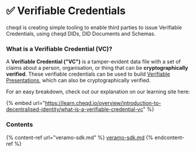 # ✅ Verifiable Credentials

cheqd is creating simple tooling to enable third parties to issue Verifiable Credentials, using cheqd DIDs, DID Documents and Schemas.&#x20;

### What is a Verifiable Credential (VC)?

A **Verifiable Credential ("VC")** is a tamper-evident data file with a set of claims about a person, organisation, or thing that can be **cryptographically verified**. These verifiable credentials can be used to build [Verifiable Presentations](https://www.w3.org/TR/vc-use-cases/#dfn-verifiable-presentations), which can also be cryptographically verified.

For an easy breakdown, check out our explanation on our learning site here:

{% embed url="https://learn.cheqd.io/overview/introduction-to-decentralised-identity/what-is-a-verifiable-credential-vc" %}

### Contents

{% content-ref url="veramo-sdk.md" %}
[veramo-sdk.md](veramo-sdk.md)
{% endcontent-ref %}

